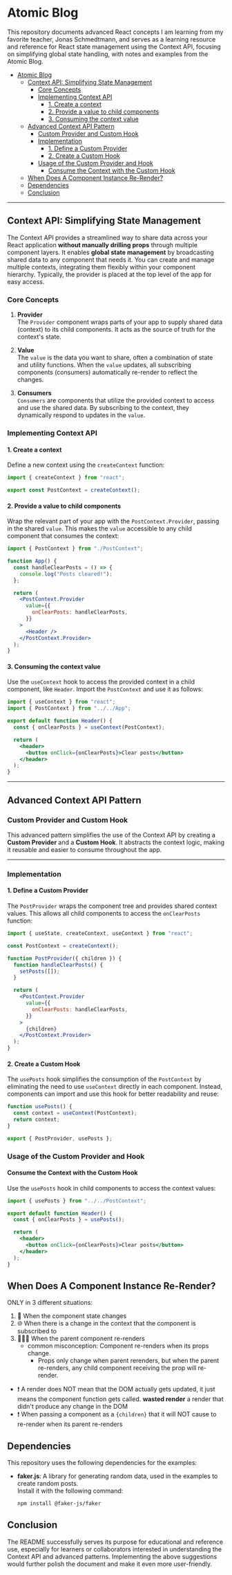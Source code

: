 <!-- @format -->

# Atomic Blog

This repository documents advanced React concepts I am learning from my favorite teacher, Jonas Schmedtmann, and serves as a learning resource and reference for React state management using the Context API, focusing on simplifying global state handling, with notes and examples from the Atomic Blog.

- [Atomic Blog](#atomic-blog)
  - [Context API: Simplifying State Management](#context-api-simplifying-state-management)
    - [Core Concepts](#core-concepts)
    - [Implementing Context API](#implementing-context-api)
      - [1. Create a context](#1-create-a-context)
      - [2. Provide a value to child components](#2-provide-a-value-to-child-components)
      - [3. Consuming the context value](#3-consuming-the-context-value)
  - [Advanced Context API Pattern](#advanced-context-api-pattern)
    - [Custom Provider and Custom Hook](#custom-provider-and-custom-hook)
    - [Implementation](#implementation)
      - [1. Define a Custom Provider](#1-define-a-custom-provider)
      - [2. Create a Custom Hook](#2-create-a-custom-hook)
    - [Usage of the Custom Provider and Hook](#usage-of-the-custom-provider-and-hook)
      - [Consume the Context with the Custom Hook](#consume-the-context-with-the-custom-hook)
  - [When Does A Component Instance Re-Render?](#when-does-a-component-instance-re-render)
  - [Dependencies](#dependencies)
  - [Conclusion](#conclusion)

---

## Context API: Simplifying State Management

The Context API provides a streamlined way to share data across your React application **without manually drilling props** through multiple component layers. It enables **global state management** by broadcasting shared data to any component that needs it. You can create and manage multiple contexts, integrating them flexibly within your component hierarchy. Typically, the provider is placed at the top level of the app for easy access.

### Core Concepts

1. **Provider**  
   The `Provider` component wraps parts of your app to supply shared data (context) to its child components. It acts as the source of truth for the context's state.

2. **Value**  
   The `value` is the data you want to share, often a combination of state and utility functions. When the `value` updates, all subscribing components (consumers) automatically re-render to reflect the changes.

3. **Consumers**  
   `Consumers` are components that utilize the provided context to access and use the shared data. By subscribing to the context, they dynamically respond to updates in the `value`.

### Implementing Context API

#### 1. Create a context

Define a new context using the `createContext` function:

```jsx
import { createContext } from "react";

export const PostContext = createContext();
```

#### 2. Provide a value to child components

Wrap the relevant part of your app with the `PostContext.Provider`, passing in the shared `value`. This makes the `value` accessible to any child component that consumes the context:

```jsx
import { PostContext } from "./PostContext";

function App() {
  const handleClearPosts = () => {
    console.log("Posts cleared!");
  };

  return (
    <PostContext.Provider
      value={{
        onClearPosts: handleClearPosts,
      }}
    >
      <Header />
    </PostContext.Provider>
  );
}
```

#### 3. Consuming the context value

Use the `useContext` hook to access the provided context in a child component, like `Header`. Import the `PostContext` and use it as follows:

```jsx
import { useContext } from "react";
import { PostContext } from "../../App";

export default function Header() {
  const { onClearPosts } = useContext(PostContext);

  return (
    <header>
      <button onClick={onClearPosts}>Clear posts</button>
    </header>
  );
}
```

---

## Advanced Context API Pattern

### Custom Provider and Custom Hook

This advanced pattern simplifies the use of the Context API by creating a **Custom Provider** and a **Custom Hook**. It abstracts the context logic, making it reusable and easier to consume throughout the app.

---

### Implementation

#### 1. Define a Custom Provider

The `PostProvider` wraps the component tree and provides shared context values. This allows all child components to access the `onClearPosts` function:

```jsx
import { useState, createContext, useContext } from "react";

const PostContext = createContext();

function PostProvider({ children }) {
  function handleClearPosts() {
    setPosts([]);
  }

  return (
    <PostContext.Provider
      value={{
        onClearPosts: handleClearPosts,
      }}
    >
      {children}
    </PostContext.Provider>
  );
}
```

#### 2. Create a Custom Hook

The `usePosts` hook simplifies the consumption of the `PostContext` by eliminating the need to use `useContext` directly in each component. Instead, components can import and use this hook for better readability and reuse:

```jsx
function usePosts() {
  const context = useContext(PostContext);
  return context;
}

export { PostProvider, usePosts };
```

### Usage of the Custom Provider and Hook

#### Consume the Context with the Custom Hook

Use the `usePosts` hook in child components to access the context values:

```jsx
import { usePosts } from "../../PostContext";

export default function Header() {
  const { onClearPosts } = usePosts();

  return (
    <header>
      <button onClick={onClearPosts}>Clear posts</button>
    </header>
  );
}
```

## When Does A Component Instance Re-Render?

ONLY in 3 different situations:

1. 🧠 When the component state changes
2. 🌐 When there is a change in the context that the component is subscribed to
3. 👨‍👩‍👧 When the parent component re-renders
   - common misconception: Component re-renders when its props change.
     - Props only change when parent rerenders, but when the parent re-renders, any child component receiving the prop will re-render.

- ❗️ A render does NOT mean that the DOM actually gets updated, it just means the component function gets called.
  **wasted render** a render that didn't produce any change in the DOM
- ❗️ When passing a component as a `{children}` that it will NOT cause to re-render when its parent re-renders

## Dependencies

This repository uses the following dependencies for the examples:

- **faker.js**: A library for generating random data, used in the examples to create random posts.  
  Install it with the following command:

  ```bash
  npm install @faker-js/faker
  ```

## Conclusion

The README successfully serves its purpose for educational and reference use, especially for learners or collaborators interested in understanding the Context API and advanced patterns. Implementing the above suggestions would further polish the document and make it even more user-friendly.
